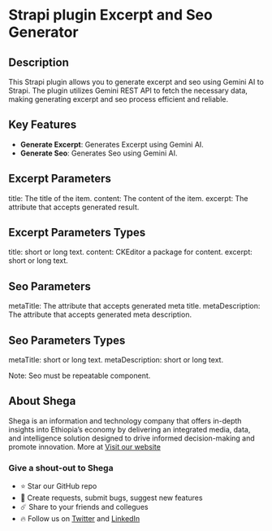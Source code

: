 # Strapi plugin Excerpt and Seo Generator

## Description
This Strapi plugin allows you to generate excerpt and seo using Gemini AI to Strapi. The plugin utilizes Gemini REST API to fetch the necessary data, making generating excerpt and seo process efficient and reliable.

## Key Features
* **Generate Excerpt**: Generates Excerpt using Gemini AI.
* **Generate Seo**: Generates Seo using Gemini AI.

## Excerpt Parameters
title: The title of the item.
content: The content of the item.
excerpt: The attribute that accepts generated result.

## Excerpt Parameters Types
title: short or long text.
content: CKEditor a package for content.
excerpt: short or long text.


## Seo Parameters
metaTitle: The attribute that accepts generated meta title.
metaDescription: The attribute that accepts generated meta description.


## Seo Parameters Types
metaTitle: short or long text.
metaDescription: short or long text.

Note: Seo must be repeatable component.


## About Shega
Shega is an information and technology company that offers in-depth insights into Ethiopia’s economy by delivering an integrated media, data, and intelligence solution designed to drive informed decision-making and promote innovation.
More at [Visit our website](https://shega.co) 



###  Give a shout-out to Shega
- ⭐ Star our GitHub repo
- 🐞 Create requests, submit bugs, suggest new features
- ☄️  Share to your friends and collegues
- 🔥 Follow us on [Twitter]([https://twitter.com/MelakeWub](https://twitter.com/shegahq)) and [LinkedIn](https://www.linkedin.com/company/shegahq)

